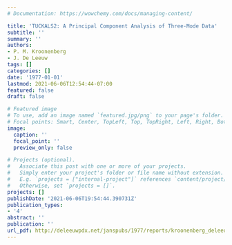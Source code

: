 ```yaml
---
# Documentation: https://wowchemy.com/docs/managing-content/

title: 'TUCKALS2: A Principal Component Analysis of Three-Mode Data'
subtitle: ''
summary: ''
authors:
- P. M. Kroonenberg
- J. De Leeuw
tags: []
categories: []
date: '1977-01-01'
lastmod: 2021-06-06T12:54:44-07:00
featured: false
draft: false

# Featured image
# To use, add an image named `featured.jpg/png` to your page's folder.
# Focal points: Smart, Center, TopLeft, Top, TopRight, Left, Right, BottomLeft, Bottom, BottomRight.
image:
  caption: ''
  focal_point: ''
  preview_only: false

# Projects (optional).
#   Associate this post with one or more of your projects.
#   Simply enter your project's folder or file name without extension.
#   E.g. `projects = ["internal-project"]` references `content/project/deep-learning/index.md`.
#   Otherwise, set `projects = []`.
projects: []
publishDate: '2021-06-06T19:54:44.390731Z'
publication_types:
- '4'
abstract: ''
publication: ''
url_pdf: http://deleeuwpdx.net/janspubs/1977/reports/kroonenberg_deleeuw_R_77.pdf
---
```

